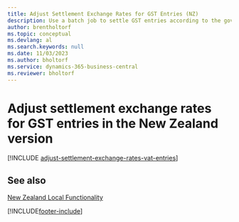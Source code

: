 ```yaml
---
title: Adjust Settlement Exchange Rates for GST Entries (NZ)
description: Use a batch job to settle GST entries according to the government exchange rates in the New Zealand version.
author: brentholtorf
ms.topic: conceptual
ms.devlang: al
ms.search.keywords: null
ms.date: 11/03/2023
ms.author: bholtorf
ms.service: dynamics-365-business-central
ms.reviewer: bholtorf
---
```

# Adjust settlement exchange rates for GST entries in the New Zealand version

[!INCLUDE [adjust-settlement-exchange-rates-vat-entries](../includes/AUNZ/adjust-settlement-exchange-rates-vat-entries.md)]

## See also

[New Zealand Local Functionality](new-zealand-local-functionality.md)  


[!INCLUDE[footer-include](../../includes/footer-banner.md)]